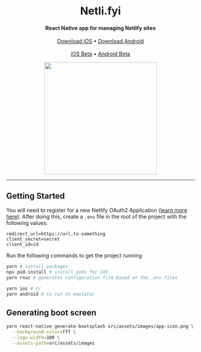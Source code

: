 

<p align="center">
  <h1 align="center">Netli.fyi</h1>
  <h4 align="center">React Native app for managing Netlify sites</h4>
</p>

<p align="center">
  <a href="https://apps.apple.com/app/id1547834539">Download iOS</a> • <a href="https://play.google.com/store/apps/details?id=deploy.nyxo.app">Download Android</a> 
<br><br>
    <a href="https://testflight.apple.com/join/cTsXZE42">iOS Beta</a> • <a href="https://play.google.com/apps/testing/deploy.nyxo.app">Android Beta</a> 
</p>

<p align="center">
  <img height="300" src="https://user-images.githubusercontent.com/7436554/113141380-4e067c00-9232-11eb-9aa4-0a1f9bdd0323.png" />
</p>

<hr></hr>


## Getting Started
You will need to register for a new Netlify OAuth2 Application ([learn more here](https://docs.netlify.com/api/get-started/#authentication)). After doing this, create a `.env` file in the root of the project with the following values:

```
redirect_url=https://url.to.something
client_secret=secret
client_id=id
```

Run the following commands to get the project running

```bash
yarn # install packages
npx pod-install # install pods for iOS
yarn rnuc # generates configuration file based on the .env files

yarn ios # or 
yarn android # to run on emulator
```


## Generating boot screen

```bash
yarn react-native generate-bootsplash src/assets/images/app-icon.png \
  --background-color=fff \
  --logo-width=100 \
  --assets-path=src/assets/images
```
